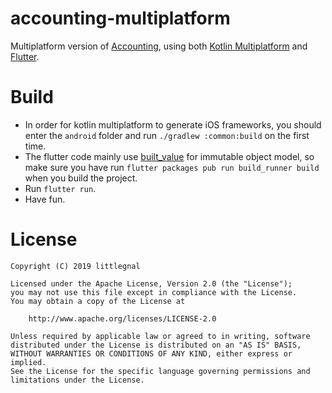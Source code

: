 # accounting-multiplatform

Multiplatform version of [Accounting](https://github.com/littleGnAl/Accounting), using both [Kotlin Multiplatform](https://kotlinlang.org/docs/reference/multiplatform.html) and [Flutter](https://flutter.dev/).

# Build
* In order for kotlin multiplatform to generate iOS frameworks, you should enter the `android` folder and run `./gradlew :common:build` on the first time.
* The flutter code mainly use [built_value](https://github.com/google/built_value.dart) for immutable object model, so make sure you have run `flutter packages pub run build_runner build` when you build the project.
* Run `flutter run`.
* Have fun.

# License
    Copyright (C) 2019 littlegnal

    Licensed under the Apache License, Version 2.0 (the "License");
    you may not use this file except in compliance with the License.
    You may obtain a copy of the License at

        http://www.apache.org/licenses/LICENSE-2.0

    Unless required by applicable law or agreed to in writing, software
    distributed under the License is distributed on an "AS IS" BASIS,
    WITHOUT WARRANTIES OR CONDITIONS OF ANY KIND, either express or implied.
    See the License for the specific language governing permissions and
    limitations under the License.

